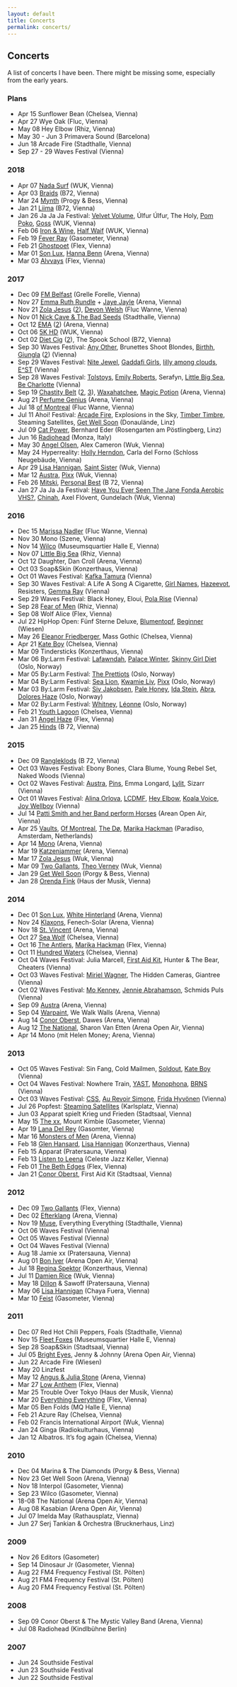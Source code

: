 ```yaml
---
layout: default
title: Concerts
permalink: concerts/
---
```


## Concerts

A list of concerts I have been. There might be missing some, especially from the early years.

### Plans

* Apr 15 Sunflower Bean (Chelsea, Vienna)
* Apr 27 Wye Oak (Fluc, Vienna)
* May 08 Hey Elbow (Rhiz, Vienna)
* May 30 - Jun 3 Primavera Sound (Barcelona)
* Jun 18 Arcade Fire (Stadthalle, Vienna)
* Sep 27 - 29 Waves Festival (Vienna)

### 2018

* Apr 07 [Nada Surf](https://www.instagram.com/p/BhSM12yFln8) (WUK, Vienna)
* Apr 03 [Braids](https://www.instagram.com/p/BhH3wSklHZu) (B72, Vienna)
* Mar 24 [Mynth](https://www.instagram.com/p/BguNZudl2eT) (Progy & Bess, Vienna)
* Jan 21 [Liima](https://www.instagram.com/p/BeOoVM2lCNg) (B72, Vienna)
* Jan 26 Ja Ja Ja Festival: [Velvet Volume](https://www.instagram.com/p/BebsBxUlhwd), Úlfur Úlfur, The Holy, [Pom Poko](https://www.instagram.com/p/BebrDddFb6M), [Goss](https://www.instagram.com/p/BebqgjOl7Qt) (WUK, Vienna)
* Feb 06 [Iron & Wine](https://www.instagram.com/p/Be3yXDrF7Oi), [Half Waif](https://www.instagram.com/p/Be3hI4nFOtI) (WUK, Vienna)
* Feb 19 [Fever Ray](https://www.instagram.com/p/BfZOX9ElXd0) (Gasometer, Vienna)
* Feb 21 [Ghostpoet](https://www.instagram.com/p/BfebLohl02S) (Flex, Vienna)
* Mar 01 [Son Lux](https://www.instagram.com/p/BfzG5ORl5sV), [Hanna Benn](https://www.instagram.com/p/BfzGvRilz0l) (Arena, Vienna)
* Mar 03 [Alvvays](https://www.instagram.com/p/Bf4FJVGF6us) (Flex, Vienna)

### 2017

* Dec 09 [FM Belfast](https://www.instagram.com/p/Bcf9VzwFgeX) (Grelle Forelle, Vienna)
* Nov 27 [Emma Ruth Rundle](https://www.instagram.com/p/BcBAMl9lTpF) + [Jaye Jayle](https://www.instagram.com/p/BcBAAXilkdc) (Arena, Vienna)
* Nov 21 [Zola Jesus](https://www.instagram.com/p/BbxmGbGFyq8) ([2](https://www.instagram.com/p/Bbxmu8UlvDA)), [Devon Welsh](https://www.instagram.com/p/Bbxj7OKlgTa) (Fluc Wanne, Vienna)
* Nov 01 [Nick Cave & The Bad Seeds](https://www.instagram.com/p/Ba-FN-olddI) (Stadthalle, Vienna)
* Oct 12 [EMA](https://www.instagram.com/p/BaKj0jFFXOg) ([2](https://www.instagram.com/p/BaKj6rklOrW)) (Arena, Vienna)
* Oct 06 [5K HD](https://www.instagram.com/p/BZ8gsUDlGqu) (WUK, Vienna)
* Oct 02 [Diet Cig](https://www.instagram.com/p/BZwtRdTF1Xq) ([2](https://www.instagram.com/p/BZ0euLIlevS)), The Spook School (B72, Vienna)
* Sep 30 Waves Festival: [Any Other](https://www.instagram.com/p/BZreoizFO5R), Brunettes Shoot Blondes, [Birthh](https://www.instagram.com/p/BZsuLeul3Bc), [Giungla](https://www.instagram.com/p/BZtYXxxFjAB) ([2](https://www.instagram.com/p/BZtaJxwlOGu)) (Vienna)
* Sep 29 Waves Festival: [Nite Jewel](https://www.instagram.com/p/BZqEDQLlvfI), [Gaddafi Girls](https://www.instagram.com/p/BZqR-FoFf6B), [lilly among clouds](https://www.instagram.com/p/BZq1ZY5F06g), [E^ST](https://www.instagram.com/p/BZrNJiQl6ju) (Vienna)
* Sep 28 Waves Festival: [Tolstoys](https://www.instagram.com/p/BZmhrcQFFQP), [Emily Roberts](https://www.instagram.com/p/BZmkFmIFrLV), Serafyn, [Little Big Sea](https://www.instagram.com/p/BZnksamFhHS), [Be Charlotte](https://www.instagram.com/p/BZn8lA2lLTF) (Vienna)
* Sep 19 [Chastity Belt](https://www.instagram.com/p/BZPS1pdlyfZ) ([2](https://www.instagram.com/p/BZPS8UnlZSY), [3](https://www.instagram.com/p/BZPSwC1l4BM)), [Waxahatchee](https://www.instagram.com/p/BZPR9lel33G), [Magic Potion](https://www.instagram.com/p/BZPP7uDFW6b) (Arena, Vienna)
* Aug 21 [Perfume Genius](https://www.instagram.com/p/BYEn3EqFkrg) (Arena, Vienna)
* Jul 18 [of Montreal](https://www.instagram.com/p/BWvQ6oOF8vG) (Fluc Wanne, Vienna)
* Jul 11 Ahoi! Festival: [Arcade Fire](https://www.instagram.com/p/BWcDNcclUR-), Explosions in the Sky, [Timber Timbre](https://www.instagram.com/p/BWcCi4wlnnB), Steaming Satellites, [Get Well Soon](https://www.instagram.com/p/BWcB3wZFToK) (Donaulände, Linz)
* Jul 09 [Cat Power](https://www.instagram.com/p/BWXMrvbFHtD), Bernhard Eder (Rosengarten am Pöstlingberg, Linz)
* Jun 16 [Radiohead](https://www.instagram.com/p/BVcutHYlxyq) (Monza, Italy)
* May 30 [Angel Olsen](https://www.instagram.com/p/BUuwTGslkPp), Alex Cameron (Wuk, Vienna)
* May 24 Hyperreality: [Holly Herndon](https://www.instagram.com/p/BUg3BeHl_J9), Carla del Forno (Schloss Neugebäude, Vienna)
* Apr 29 [Lisa Hannigan](https://www.instagram.com/p/BTe9EOFlHzz), [Saint Sister](https://www.instagram.com/p/BTe-4d9ltUO) (Wuk, Vienna)
* Mar 12 [Austra](https://www.instagram.com/p/BRlJMRGFYJl), [Pixx](https://www.instagram.com/p/BRkvXAxFSMf) (Wuk, Vienna)
* Feb 26 [Mitski](https://www.instagram.com/p/BQ_hC6aFtxQ), [Personal Best](https://www.instagram.com/p/BQ_g4MFFF-K) (B 72, Vienna)
* Jan 27 Ja Ja Ja Festival: [Have You Ever Seen The Jane Fonda Aerobic VHS?](https://www.instagram.com/p/BP0LXs8DJC9), [Chinah](https://www.instagram.com/p/BPyFwYDDyeB/), Axel Flóvent, Gundelach (Wuk, Vienna)

### 2016

* Dec 15 [Marissa Nadler](https://www.instagram.com/p/BODnPf8jMI9) (Fluc Wanne, Vienna)
* Nov 30 Mono (Szene, Vienna)
* Nov 14 [Wilco](https://www.instagram.com/p/BMzx4r1j23d) (Museumsquartier Halle E, Vienna)
* Nov 07 [Little Big Sea](https://www.instagram.com/p/BMvvN7kDEgc) (Rhiz, Vienna)
* Oct 12 Daughter, Dan Croll (Arena, Vienna)
* Oct 03 Soap&Skin (Konzerthaus, Vienna)
* Oct 01 Waves Festival: [Kafka Tamura](https://www.instagram.com/p/BLD2NVIDiXX) (Vienna)
* Sep 30 Waves Festival: A Life A Song A Cigarette, [Girl Names](https://www.instagram.com/p/BLD2HOljiUO), [Hazeevot](https://www.instagram.com/p/BLD1_cLDq5q), Resisters, [Gemma Ray](https://www.instagram.com/p/BK9XdokjNYD) (Vienna)
* Sep 29 Waves Festival: Black Honey, Eloui, [Pola Rise](https://www.instagram.com/p/BK9W5XLjHPQ) (Vienna)
* Sep 28 [Fear of Men](https://www.instagram.com/p/BK6mSfLDpul) (Rhiz, Vienna)
* Sep 08 Wolf Alice (Flex, Vienna)
* Jul 22 HipHop Open: Fünf Sterne Deluxe, [Blumentopf](https://www.instagram.com/p/BIQdqxTDsLN), [Beginner](https://www.instagram.com/p/BIQegWrDYzG) (Wiesen)
* May 26 [Eleanor Friedberger](https://www.instagram.com/p/BF4t_k7hs1J), Mass Gothic (Chelsea, Vienna)
* Apr 21 [Kate Boy](https://www.instagram.com/p/BEemUqnhs73) (Chelsea, Vienna)
* Mar 09 Tindersticks (Konzerthaus, Vienna)
* Mar 06 By:Larm Festival: [Lafawndah](https://www.instagram.com/p/BCnfkHMhs-k), [Palace Winter](https://www.instagram.com/p/BCngMNDBswe), [Skinny Girl Diet](https://www.instagram.com/p/BCngsObhsx5) (Oslo, Norway)
* Mar 05 By:Larm Festival: [The Prettiots](https://www.instagram.com/p/BClc3nLhs5p) (Oslo, Norway)
* Mar 04 By:Larm Festival: [Sea Lion](https://www.instagram.com/p/BCjJ2XdhsxK), [Kwamie Liv](https://www.instagram.com/p/BCkDwbxhs8P), [Pixx](https://www.instagram.com/p/BCkKsephs1O) (Oslo, Norway)
* Mar 03 By:Larm Festival: [Siv Jakobsen](https://www.instagram.com/p/BCiWBSABs1T), [Pale Honey](https://www.instagram.com/p/BCiW13ehs3T), [Ida Stein](https://www.instagram.com/p/BCiX3yEBs5m), [Abra](https://www.instagram.com/p/BCiYviQBs7Z), [Dolores Haze](https://www.instagram.com/p/BCiZpwYBs9t) (Oslo, Norway)
* Mar 02 By:Larm Festival: [Whitney](https://www.instagram.com/p/BCfGEMFBs_g), [Léonne](https://www.instagram.com/p/BCfApHmBs4j) (Oslo, Norway)
* Feb 21 [Youth Lagoon](https://www.instagram.com/p/BCEUWvkhs3_) (Chelsea, Vienna)
* Jan 31 [Angel Haze](https://www.instagram.com/p/BBOMAlPhszo) (Flex, Vienna)
* Jan 25 [Hinds](https://www.instagram.com/p/BA-us7ghs4t) (B 72, Vienna)

### 2015

* Dec 09 [Rangleklods](https://www.instagram.com/p/_Fw9Nyhswk) (B 72, Vienna)
* Oct 03 Waves Festival: Ebony Bones, Clara Blume, Young Rebel Set, Naked Woods (Vienna)
* Oct 02 Waves Festival: [Austra](https://www.instagram.com/p/8WjJJqhs7y), [Pins](https://www.instagram.com/p/8Wi_bzhs7n), Emma Longard, [Lylit](https://www.instagram.com/p/8Wiyc-Bs7Q), Sizarr (Vienna)
* Oct 01 Waves Festival: [Alina Orlova](https://www.instagram.com/p/8T_mj4hs11), [LCDMF](https://www.instagram.com/p/8T_1QsBs2N), [Hey Elbow](https://www.instagram.com/p/8UANF9hs3A), [Koala Voice](https://www.instagram.com/p/8UACAchs2r), [Joy Wellboy](https://www.instagram.com/p/8UAVcNhs3X) (Vienna)
* Jul 14 [Patti Smith and her Band perform Horses](https://www.instagram.com/p/5IUvYBhs7S) (Arean Open Air, Vienna)
* Apr 25 [Vaults](https://www.instagram.com/p/19EjVzBs2k/), [Of Montreal](https://www.instagram.com/p/19EcNaBs2S/), [The Dø](https://www.instagram.com/p/19EViFBs2I/), [Marika Hackman](https://www.instagram.com/p/19ENfvBs1x/) (Paradiso, Amsterdam, Netherlands)
* Apr 14 [Mono](https://www.instagram.com/p/1eOqXahs6p/) (Arena, Vienna)
* Mar 19 [Katzenjammer](https://www.instagram.com/p/0bcGRABs8T/) (Arena, Vienna)
* Mar 17 [Zola Jesus](https://www.instagram.com/p/0WFpB2hs6z/) (Wuk, Vienna)
* Mar 09 [Two Gallants](https://www.instagram.com/p/0BlOMRBs9b/), [Theo Verney](https://www.instagram.com/p/0Bkr0shs8g/) (Wuk, Vienna)
* Jan 29 [Get Well Soon](https://www.instagram.com/p/ydKfGWBs8S/) (Porgy & Bess, Vienna)
* Jan 28 [Orenda Fink](https://www.instagram.com/p/yafzgJhs4Z/) (Haus der Musik, Vienna)

### 2014

* Dec 01 [Son Lux](https://www.instagram.com/p/wFPMqUhs8J/), [White Hinterland](https://www.instagram.com/p/wFOgbQBs30/) (Arena, Vienna)
* Nov 24 [Klaxons](https://www.instagram.com/p/vzHyM5Bs0l/), Fenech-Solar (Arena, Vienna)
* Nov 18 [St. Vincent](https://www.instagram.com/p/vjoOKyBsyP/) (Arena, Vienna)
* Oct 27 [Sea Wolf](https://www.instagram.com/p/urM6fBBs4Q/) (Chelsea, Vienna)
* Oct 16 [The Antlers](https://www.instagram.com/p/uOrTf3Bs4u/), [Marika Hackman](https://www.instagram.com/p/uOrD9xBs4e/) (Flex, Vienna)
* Oct 11 [Hundred Waters](https://www.instagram.com/p/uB4YmGBs7q/) (Chelsea, Vienna)
* Oct 04 Waves Festival: Julia Marcell, [First Aid Kit](https://www.instagram.com/p/txp509hszd/), Hunter & The Bear, Cheaters (Vienna)
* Oct 03 Waves Festival: [Miriel Wagner](https://www.instagram.com/p/tuhdupBs0R/), The Hidden Cameras, Giantree (Vienna)
* Oct 02 Waves Festival: [Mo Kenney](https://www.instagram.com/p/tqzmaWhsxK/), [Jennie Abrahamson](https://www.instagram.com/p/tqz82fhsxq/), Schmids Puls (Vienna)
* Sep 09 [Austra](https://www.instagram.com/p/svVybFBs46/) (Arena, Vienna)
* Sep 04 [Warpaint](https://www.instagram.com/p/sifYnyBswk/), We Walk Walls (Arena, Vienna)
* Aug 14 [Conor Oberst](https://www.instagram.com/p/rspDR8hsw7/), Dawes (Arena, Vienna)
* Aug 12 [The National](https://www.instagram.com/p/rnNvA1Bswm/), Sharon Van Etten (Arena Open Air, Vienna)
* Apr 14 Mono (mit Helen Money; Arena, Vienna)

### 2013

* Oct 05 Waves Festival: Sin Fang, Cold Mailmen, [Soldout](https://www.instagram.com/p/fGjzP9BswM/), [Kate Boy](https://www.instagram.com/p/fGj_Y7Bswe/) (Vienna)
* Oct 04 Waves Festival: Nowhere Train, [YAST](https://www.instagram.com/p/fEJuP_hs_i/), [Monophona](https://www.instagram.com/p/fEJ2Tchs_t/), [BRNS](https://www.instagram.com/p/fEJzN9Bs_m/) (Vienna)
* Oct 03 Waves Festival: [CSS](https://www.instagram.com/p/fBVC-ZBs7t/), [Au Revoir Simone](https://www.instagram.com/p/fBSZGNhs3z/), [Frida Hyvönen](https://www.instagram.com/p/fBSZGNhs3z/) (Vienna)
* Jul 26 Popfest: [Steaming Satellites](https://www.instagram.com/p/cNMSgpBsw_/) (Karlsplatz, Vienna)
* Jun 03 Apparat spielt Krieg und Frieden (Stadtsaal, Vienna)
* May 15 [The xx](https://www.instagram.com/p/ZWTG5zhs8T/), Mount Kimbie (Gasometer, Vienna)
* Apr 19 [Lana Del Rey](https://www.instagram.com/p/YTZUV4hswN/) (Gasomter, Vienna)
* Mar 16 [Monsters of Men](https://www.instagram.com/p/W7w_J-hsz3/) (Arena, Vienna)
* Feb 18 [Glen Hansard](https://www.instagram.com/p/V5I8JqBszA/), [Lisa Hannigan](https://www.instagram.com/p/V4tltIBsxE/) (Konzerthaus, Vienna)
* Feb 15 Apparat (Pratersauna, Vienna)
* Feb 13 [Listen to Leena](https://www.instagram.com/p/VsFEYxBsxo/) (Celeste Jazz Keller, Vienna)
* Feb 01 [The Beth Edges](https://www.instagram.com/p/VNACv0Bs9w/) (Flex, Vienna)
* Jan 21 [Conor Oberst](https://www.instagram.com/p/UwyPIBBsxM/), First Aid Kit (Stadtsaal, Vienna)

### 2012

* Dec 09 [Two Gallants](https://www.instagram.com/p/TCNXAths3e/) (Flex, Vienna)
* Dec 02 [Efterklang](https://www.instagram.com/p/SwUk6bBs9m/) (Arena, Vienna)
* Nov 19 [Muse](https://www.instagram.com/p/SOoV0Fhs_4/), Everything Everything (Stadthalle, Vienna)
* Oct 06 Waves Festival (Vienna)
* Oct 05 Waves Festival (Vienna)
* Oct 04 Waves Festival (Vienna)
* Aug 18 Jamie xx (Pratersauna, Vienna)
* Aug 01 [Bon Iver](https://www.instagram.com/p/Ny_eC5hs_O/) (Arena Open Air, Vienna)
* Jul 18 [Regina Spektor](https://www.instagram.com/p/NO_Jihhsyj/) (Konzerthaus, Vienna)
* Jul 11 [Damien Rice](https://www.instagram.com/p/M9EKbghs6V/) (Wuk, Vienna)
* May 18 [Dillon](https://www.instagram.com/p/KyrSUVBs0-/) & Sawoff (Pratersauna, Vienna)
* May 06 [Lisa Hannigan](https://www.instagram.com/p/KTGP4iBs1n/) (Chaya Fuera, Vienna)
* Mar 10 [Feist](https://www.instagram.com/p/IAshMuBswG/) (Gasometer, Vienna)

### 2011

* Dec 07 Red Hot Chili Peppers, Foals (Stadthalle, Vienna)
* Nov 15 [Fleet Foxes](https://www.instagram.com/p/UURac/) (Museumsquartier Halle E, Vienna)
* Sep 28 Soap&Skin (Stadtsaal, Vienna)
* Jul 05 [Bright Eyes](https://www.instagram.com/p/HCKMF/), Jenny & Johnny (Arena Open Air, Vienna)
* Jun 22 Arcade Fire (Wiesen)
* May 20 Linzfest
* May 12 [Angus & Julia Stone](https://www.instagram.com/p/EKuHL/) (Arena, Vienna)
* Mar 27 [Low Anthem](https://www.instagram.com/p/Cmdc2/) (Flex, Vienna)
* Mar 25 Trouble Over Tokyo (Haus der Musik, Vienna)
* Mar 20 [Everything Everything](https://www.instagram.com/p/CZ1H_/) (Flex, Vienna)
* Mar 05 Ben Folds (MQ Halle E, Vienna)
* Feb 21 Azure Ray (Chelsea, Vienna)
* Feb 02 Francis International Airport (Wuk, Vienna)
* Jan 24 Ginga (Radiokulturhaus, Vienna)
* Jan 12 Albatros. It’s fog again (Chelsea, Vienna)

### 2010

* Dec 04 Marina & The Diamonds (Porgy & Bess, Vienna)
* Nov 23 Get Well Soon (Arena, Vienna)
* Nov 18 Interpol (Gasometer, Vienna)
* Sep 23 Wilco (Gasometer, Vienna)
* 18-08 The National (Arena Open Air, Vienna)
* Aug 08 Kasabian (Arena Open Air, Vienna)
* Jul 07 Imelda May (Rathausplatz, Vienna)
* Jun 27 Serj Tankian & Orchestra (Brucknerhaus, Linz)

### 2009

* Nov 26 Editors (Gasometer)
* Sep 14 Dinosaur Jr (Gasometer, Vienna)
* Aug 22 FM4 Frequency Festival (St. Pölten)
* Aug 21 FM4 Frequency Festival (St. Pölten)
* Aug 20 FM4 Frequency Festival (St. Pölten)

### 2008

* Sep 09 Conor Oberst & The Mystic Valley Band (Arena, Vienna)
* Jul 08 Radiohead (Kindlbühne Berlin)

### 2007

* Jun 24 Southside Festival
* Jun 23 Southside Festival
* Jun 22 Southside Festival
